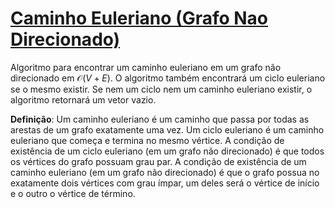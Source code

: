# [Caminho Euleriano (Grafo Nao Direcionado)](undirected_eulerian_path.cpp)

Algoritmo para encontrar um caminho euleriano em um grafo não direcionado em $\mathcal{O}(V + E)$. O algoritmo também encontrará um ciclo euleriano se o mesmo existir. Se nem um ciclo nem um caminho euleriano existir, o algoritmo retornará um vetor vazio.

**Definição**: Um caminho euleriano é um caminho que passa por todas as arestas de um grafo exatamente uma vez. Um ciclo euleriano é um caminho euleriano que começa e termina no mesmo vértice. A condição de existência de um ciclo euleriano (em um grafo não direcionado) é que todos os vértices do grafo possuam grau par. A condição de existência de um caminho euleriano (em um grafo não direcionado) é que o grafo possua no exatamente dois vértices com grau ímpar, um deles será o vértice de início e o outro o vértice de término.
